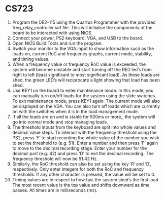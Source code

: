 # CS723
 
1. Program the DE2-115 using the Quartus Programmer with the provided freq_relay_controller.sof file. This will initialise the components of the board to be interacted with using NiOS.
2. Connect your power, PS2 keyboard, VGA, and USB to the board.
3. Open NiOS Build Tools and run the program.
4. Switch your monitor to the VGA input to show information such as the loads on, current RoC and frequency graphs, current mode, stability, and timing values.
5. When a frequency value or frequency RoC value is exceeded, the system will become unstable and start turning off the RED led’s from right to left (least significant to most significant load). As these loads are shed, the green LED’s will reciprocate a light showing that load has been shed.
6. Use KEY1 on the board to enter maintenance mode. In this mode, you can manually turn on/off loads for the system using the slide switches.. To exit maintenance mode, press KEY1 again. The current mode will also be displayed on the VGA. You can also turn off loads which are currently on with the switches when it is in the load management mode.
7. If all the loads are on and is stable for 500ms or more,, the system will go into normal mode and stop managing loads.
8. The threshold inputs from the keyboard are split into whole values and decimal value steps. To interact with the frequency threshold using the PS2, press ‘F’ to start recording the whole value of the number you wish to set the threshold to (e.g. 51). Enter a number and then press ‘F’ again to move to the decimal recording stage. Enter your number for the decimal part (e.g. 42) and press ‘D’ to exit the decimal recording. The frequency threshold will now be 51.42 Hz. 
9. Similarly, the RoC threshold can also be set using the key ‘R’ and ‘D’, respectively. Only enter integers for both the RoC and frequency thresholds. If any other character is pressed, the value will be set to 0.
10. Timing values are in respect to how fast the system shed’s the first load. The most recent value is the top value and shifts downward as time passes. All times are in milliseconds (ms).
